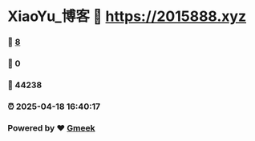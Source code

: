 # XiaoYu_博客 :link: https://2015888.xyz 
### :page_facing_up: [8](https://2015888.xyz/tag.html) 
### :speech_balloon: 0 
### :hibiscus: 44238 
### :alarm_clock: 2025-04-18 16:40:17 
### Powered by :heart: [Gmeek](https://github.com/Meekdai/Gmeek)
